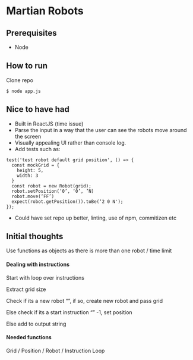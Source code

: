 # Martian Robots

## Prerequisites

* Node

## How to run

Clone repo
```
$ node app.js 
```
 
## Nice to have had 

* Built in ReactJS (time issue)
* Parse the input in a way that the user can see the robots move around the screen
* Visually appealing UI rather than console log.
* Add tests such as:

```
test('test robot default grid position', () => {
  const mockGrid = {
	height: 5,
	width: 3
  }
  const robot = new Robot(grid);
  robot.setPosition(‘0’, ‘0’, ’N)
  robot.move(‘FF’)
  expect(robot.getPosition()).toBe(‘2 0 N');
});
```

* Could have set repo up better, linting, use of npm, commitizen etc

## Initial thoughts

Use functions as objects as there is more than one robot / time limit

#### Dealing with instructions

Start with loop over instructions

Extract grid size

Check if its a new robot “”, if so, create new robot and pass grid

Else check if its a start instruction “” -1, set position

Else add to output string

#### Needed functions

Grid /
Position /
Robot /
Instruction Loop 